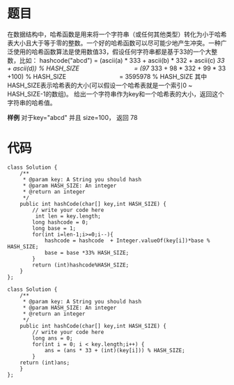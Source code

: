 # 题目
在数据结构中，哈希函数是用来将一个字符串（或任何其他类型）转化为小于哈希表大小且大于等于零的整数。一个好的哈希函数可以尽可能少地产生冲突。一种广泛使用的哈希函数算法是使用数值33，假设任何字符串都是基于33的一个大整数，比如：
hashcode("abcd") = (ascii(a) * 333 + ascii(b) * 332 + ascii(c) *33 + ascii(d)) % HASH_SIZE 
                              = (97* 333 + 98 * 332 + 99 * 33 +100) % HASH_SIZE
                              = 3595978 % HASH_SIZE
其中HASH_SIZE表示哈希表的大小(可以假设一个哈希表就是一个索引0 ~ HASH_SIZE-1的数组)。
给出一个字符串作为key和一个哈希表的大小，返回这个字符串的哈希值。

**样例**
对于key="abcd" 并且 size=100， 返回 78

# 代码
```
class Solution {
    /**
     * @param key: A String you should hash
     * @param HASH_SIZE: An integer
     * @return an integer
     */
    public int hashCode(char[] key,int HASH_SIZE) {
        // write your code here
         int len = key.length;
        long hashcode = 0;
        long base = 1;
        for(int i=len-1;i>=0;i--){
            hashcode = hashcode  + Integer.valueOf(key[i])*base % HASH_SIZE;
            base = base *33% HASH_SIZE;
        }
        return (int)hashcode%HASH_SIZE;
    }
};
```

```
class Solution {
    /**
     * @param key: A String you should hash
     * @param HASH_SIZE: An integer
     * @return an integer
     */
    public int hashCode(char[] key,int HASH_SIZE) {
        // write your code here
        long ans = 0;
        for(int i = 0; i < key.length;i++) {
            ans = (ans * 33 + (int)(key[i])) % HASH_SIZE; 
        }
	return (int)ans;
    }
};
```
